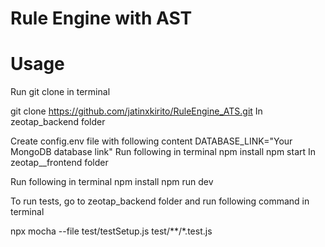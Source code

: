 # Rule Engine with AST

# Usage
Run git clone in terminal

 git clone https://github.com/jatinxkirito/RuleEngine_ATS.git
In zeotap_backend folder

Create config.env file with following content
 DATABASE_LINK="Your MongoDB database link"
Run following in terminal
  npm install
  npm start
In zeotap__frontend folder

Run following in terminal
  npm install
  npm run dev


To run tests, go to zeotap_backend folder and run following command in terminal

 npx mocha --file test/testSetup.js test/**/*.test.js
